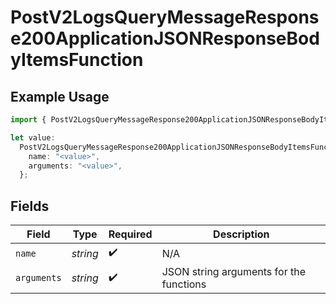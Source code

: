 # PostV2LogsQueryMessageResponse200ApplicationJSONResponseBodyItemsFunction

## Example Usage

```typescript
import { PostV2LogsQueryMessageResponse200ApplicationJSONResponseBodyItemsFunction } from "orq-poc-typescript-multi-env-version/models/operations";

let value:
  PostV2LogsQueryMessageResponse200ApplicationJSONResponseBodyItemsFunction = {
    name: "<value>",
    arguments: "<value>",
  };
```

## Fields

| Field                                   | Type                                    | Required                                | Description                             |
| --------------------------------------- | --------------------------------------- | --------------------------------------- | --------------------------------------- |
| `name`                                  | *string*                                | :heavy_check_mark:                      | N/A                                     |
| `arguments`                             | *string*                                | :heavy_check_mark:                      | JSON string arguments for the functions |